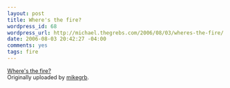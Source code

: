 ```yaml
--- 
layout: post
title: Where's the fire?
wordpress_id: 68
wordpress_url: http://michael.thegrebs.com/2006/08/03/wheres-the-fire/
date: 2006-08-03 20:42:27 -04:00
comments: yes
tags: fire
---
```

<a href="http://www.flickr.com/photos/mikegrb/206134123/" title="photo sharing"><img src="http://static.flickr.com/80/206134123_1228ae8830.jpg" alt="" /> </a>
<br />
<span style="font-size: 0.9em; margin-top: 0px;"><a href="http://www.flickr.com/photos/mikegrb/206134123/">Where's the fire?</a> 
<br />
Originally uploaded by <a href="http://www.flickr.com/people/mikegrb/">mikegrb</a>.
</span>
<br clear="all" />
<p></p>

